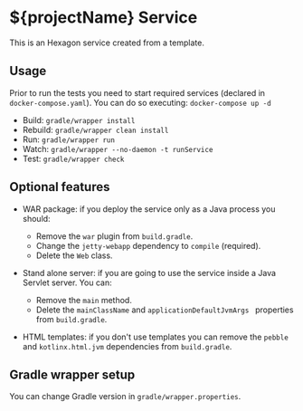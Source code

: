 
# ${projectName} Service

This is an Hexagon service created from a template.

## Usage

Prior to run the tests you need to start required services (declared in `docker-compose.yaml`).
You can do so executing: `docker-compose up -d`

* Build: `gradle/wrapper install`
* Rebuild: `gradle/wrapper clean install`
* Run: `gradle/wrapper run`
* Watch: `gradle/wrapper --no-daemon -t runService`
* Test: `gradle/wrapper check`

## Optional features

* WAR package: if you deploy the service only as a Java process you should:
  - Remove the `war` plugin from `build.gradle`.
  - Change the `jetty-webapp` dependency to `compile` (required).
  - Delete the `Web` class.

* Stand alone server: if you are going to use the service inside a Java Servlet server. You can:
  - Remove the `main` method.
  - Delete the `mainClassName` and `applicationDefaultJvmArgs ` properties from `build.gradle`.

* HTML templates: if you don't use templates you can remove the `pebble` and `kotlinx.html.jvm`
  dependencies from `build.gradle`.

## Gradle wrapper setup

You can change Gradle version in `gradle/wrapper.properties`.

